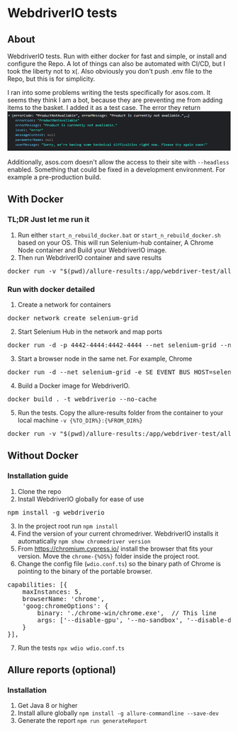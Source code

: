 # WebdriverIO tests

## About
WebdriverIO tests. Run with either docker for fast and simple, or install and configure the Repo.
A lot of things can also be automated with CI/CD, but I took the liberty not to x(. Also obviously
you don't push .env file to the Repo, but this is for simplicity.

I ran into some problems writing the tests specifically for asos.com. It seems they think I am a bot, because
they are preventing me from adding items to the basket. I added it as a test case. The error they return
![img.png](productApiResponse.png)

Additionally, asos.com doesn't allow the access to their site with ``--headless`` enabled. Something that could
be fixed in a development environment. For example a pre-production build.

## With Docker
### TL;DR Just let me run it
1. Run either ``start_n_rebuild_docker.bat`` or ``start_n_rebuild_docker.sh`` based on your OS. This will run
Selenium-hub container, A Chrome Node container and Build your WebdriverIO image.
2. Then run WebdriverIO container and save results
<pre>docker run -v "$(pwd)/allure-results:/app/webdriver-test/allure-results" --net selenium-grid -it webdriverio</pre>

### Run with docker detailed
1. Create a network for containers
<pre>docker network create selenium-grid</pre>
2. Start Selenium Hub in the network and map ports
<pre>docker run -d -p 4442-4444:4442-4444 --net selenium-grid --name selenium-hub selenium/hub:latest</pre>
3. Start a browser node in the same net. For example, Chrome
<pre>docker run -d --net selenium-grid -e SE_EVENT_BUS_HOST=selenium-hub --shm-size="2g" -e SE_EVENT_BUS_PUBLISH_PORT=4442 -e SE_EVENT_BUS_SUBSCRIBE_PORT=4443 selenium/node-chrome:latest</pre>
4. Build a Docker image for WebdriverIO. 
<pre>docker build . -t webdriverio --no-cache</pre>
5. Run the tests. Copy the allure-results folder from the container to your local machine 
``-v {%TO_DIR%}:{%FROM_DIR%}``
<pre>docker run -v "$(pwd)/allure-results:/app/webdriver-test/allure-results" --net selenium-grid -it webdriverio</pre>

## Without Docker
### Installation guide
1. Clone the repo
2. Install WebdriverIO globally for ease of use
<pre>npm install -g webdriverio</pre>
3. In the project root run ``npm install``
4. Find the version of your current chromedriver. WebdriverIO installs it automatically 
``npm show chromedriver version``
5. From https://chromium.cypress.io/ install the browser that fits your version. Move the ``chrome-{%OS%}`` folder
inside the project root.
6. Change the config file (``wdio.conf.ts``) so the binary path of Chrome is pointing to the binary of the portable browser.
<pre>
capabilities: [{
    maxInstances: 5,
    browserName: 'chrome',
    'goog:chromeOptions': {
        binary: './chrome-win/chrome.exe',  // This line
        args: ['--disable-gpu', '--no-sandbox', '--disable-dev-shm-usage', '--window-size=1920,1080'],
    }
}],
</pre>
7. Run the tests ``npx wdio wdio.conf.ts``

## Allure reports (optional)
### Installation
1. Get Java 8 or higher
2. Install allure globally ``npm install -g allure-commandline --save-dev``
3. Generate the report ``npm run generateReport``

